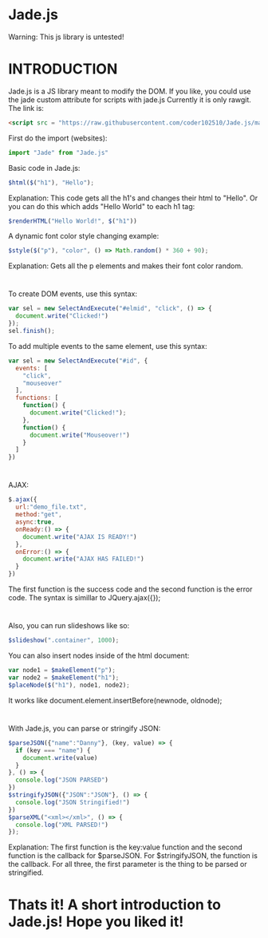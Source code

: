 # Jade.js
Warning: This js library is untested!
#
#
# INTRODUCTION
Jade.js is a JS library meant to modify the DOM.
If you like, you could use the jade custom attribute for scripts with jade.js 
Currently it is only rawgit. The link is:
```html
<script src = "https://raw.githubusercontent.com/coder102510/Jade.js/master/Jade.js"></script>
```
First do the import (websites):
```javascript
import "Jade" from "Jade.js"
```
Basic code in Jade.js:
```javascript
$html($("h1"), "Hello");
```
Explanation: This code gets all the h1's and changes their html to "Hello". Or you can do this which adds "Hello World" to each h1 tag:
```javascript
$renderHTML("Hello World!", $("h1"))
```
A dynamic font color style changing example:
```javascript
$style($("p"), "color", () => Math.random() * 360 + 90);
```
Explanation: Gets all the p elements and makes their font color random.
#
To create DOM events, use this syntax:
```javascript
var sel = new SelectAndExecute("#elmid", "click", () => {
  document.write("Clicked!")
});
sel.finish();
```
To add multiple events to the same element, use this syntax:
```javascript
var sel = new SelectAndExecute("#id", {
  events: [
    "click",
    "mouseover"
  ], 
  functions: [
    function() {
      document.write("Clicked!");
    }, 
    function() {
      document.write("Mouseover!")
    }
  ]
})
```
#
AJAX: 
```javascript
$.ajax({
  url:"demo_file.txt",
  method:"get",
  async:true,
  onReady:() => {
    document.write("AJAX IS READY!")
  },
  onError:() => {
    document.write("AJAX HAS FAILED!")
  }
})
```
The first function is the success code and the second function is the error code. The syntax is simillar to JQuery.ajax({}); 
#
Also, you can run slideshows like so:
```javascript
$slideshow(".container", 1000);
```
You can also insert nodes inside of the html document:
```javascript
var node1 = $makeElement("p");
var node2 = $makeElement("h1");
$placeNode($("h1"), node1, node2);
```
It works like document.element.insertBefore(newnode, oldnode);
#
With Jade.js, you can parse or stringify JSON:
```javascript
$parseJSON({"name":"Danny"}, (key, value) => {
  if (key === "name") {
    document.write(value)
  }
}, () => {
  console.log("JSON PARSED")
})
$stringifyJSON({"JSON":"JSON"}, () => {
  console.log("JSON Stringified!")
})
$parseXML("<xml></xml>", () => {
  console.log("XML PARSED!")
});
```
Explanation: The first function is the key:value function and the second function is the callback for $parseJSON. For $stringifyJSON, the function is the callback. For all three, the first parameter is the thing to be parsed or stringified.
#
#
# Thats it! A short introduction to Jade.js! Hope you liked it!
